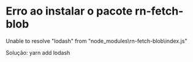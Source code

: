 # Erro ao instalar o pacote rn-fetch-blob

Unable to resolve "lodash" from "node_modules\rn-fetch-blob\index.js"

Solução:
yarn add lodash
